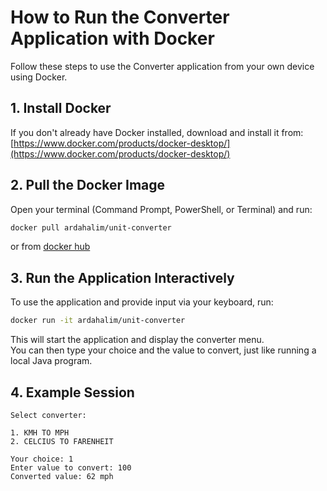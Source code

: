 
# How to Run the Converter Application with Docker

Follow these steps to use the Converter application from your own device using Docker.

## 1. **Install Docker**

If you don't already have Docker installed, download and install it from:  
[https://www.docker.com/products/docker-desktop/](https://www.docker.com/products/docker-desktop/)

## 2. **Pull the Docker Image**

Open your terminal (Command Prompt, PowerShell, or Terminal) and run:

```sh
docker pull ardahalim/unit-converter
```
or from [docker hub](https://hub.docker.com/r/ardahalim/unit-converter)


## 3. **Run the Application Interactively**

To use the application and provide input via your keyboard, run:

```sh
docker run -it ardahalim/unit-converter     
```

This will start the application and display the converter menu.  
You can then type your choice and the value to convert, just like running a local Java program.


## 4. **Example Session**

```
Select converter:

1. KMH TO MPH
2. CELCIUS TO FARENHEIT

Your choice: 1
Enter value to convert: 100
Converted value: 62 mph
```
